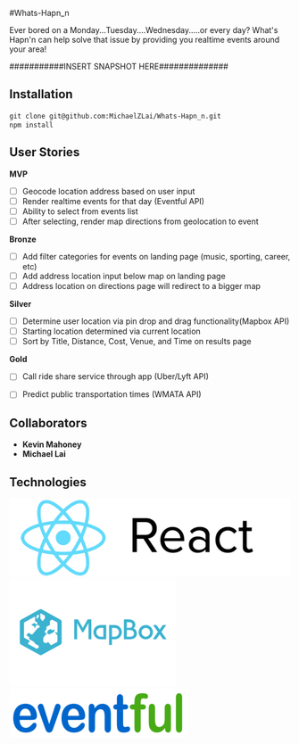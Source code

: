 #Whats-Hapn_n

Ever bored on a Monday...Tuesday....Wednesday.....or every day? What's Hapn'n can help solve that issue by providing you realtime events around your area!

###########INSERT SNAPSHOT HERE##############

## Installation

```
git clone git@github.com:MichaelZLai/Whats-Hapn_n.git
npm install

```

## User Stories

**MVP**
- [ ] Geocode location address based on user input
- [ ] Render realtime events for that day (Eventful API)
- [ ] Ability to select from events list
- [ ] After selecting, render map directions from geolocation to event

**Bronze**
- [ ] Add filter categories for events on landing page (music, sporting, career, etc)
- [ ] Add address location input below map on landing page
- [ ] Address location on directions page will redirect to a bigger map

**Silver**
- [ ] Determine user location via pin drop and drag functionality(Mapbox API)
- [ ] Starting location determined via current location
- [ ] Sort by Title, Distance, Cost, Venue, and Time on results page

**Gold**
- [ ] Call ride share service through app (Uber/Lyft API)
- [ ] Predict public transportation times (WMATA API)


## Collaborators
* **Kevin Mahoney**
* **Michael Lai**

## Technologies
![react](./images/react.png)
![mapbox](./images/mapbox.png)
![eventful](./images/eventful.png)
